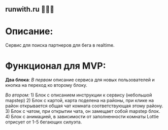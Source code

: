## runwith.ru 🏃🏃‍♀️ ##

# Описание:
  Сервис для поиска партнеров для бега в realtime.
  
# Функционал для MVP:
  **Два блока**:
  *В первом* описание сервиса для новых пользователей
  и кнопка на переход ко второму блоку.
  
  *Во втором:*
    1) Блок с описанием инструкции к сервису (небольшой mapstep)
    2) Блок с картой, карта поделена на районы,
       при клике на район открывается общая чат комната соответствующая этому району.
    3) Блок с чатом, при открытии чата, он замещает собой mapstep блок.
    4) Блок с анимацией, в зависимости от заполненности комнаты Lottie отрисует от 1-5
       бегающих силуэта.
